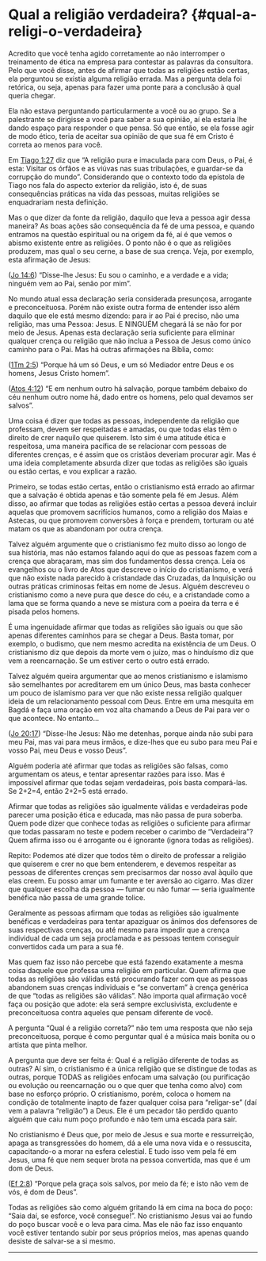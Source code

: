 # Qual a religião verdadeira? {#qual-a-religi-o-verdadeira}

Acredito que você tenha agido corretamente ao não interromper o treinamento de ética na empresa para contestar as palavras da consultora. Pelo que você disse, antes de afirmar que todas as religiões estão certas, ela perguntou se existia alguma religião errada. Mas a pergunta dela foi retórica, ou seja, apenas para fazer uma ponte para a conclusão à qual queria chegar.

Ela não estava perguntando particularmente a você ou ao grupo. Se a palestrante se dirigisse a você para saber a sua opinião, aí ela estaria lhe dando espaço para responder o que pensa. Só que então, se ela fosse agir de modo ético, teria de aceitar sua opinião de que sua fé em Cristo é correta ao menos para você.

Em [Tiago 1:27](http://bibliaonline.com.br/acf/tg/1/27) diz que “A religião pura e imaculada para com Deus, o Pai, é esta: Visitar os órfãos e as viúvas nas suas tribulações, e guardar-se da corrupção do mundo”. Considerando que o contexto todo da epístola de Tiago nos fala do aspecto exterior da religião, isto é, de suas consequências práticas na vida das pessoas, muitas religiões se enquadrariam nesta definição.

Mas o que dizer da fonte da religião, daquilo que leva a pessoa agir dessa maneira? As boas ações são consequência da fé de uma pessoa, e quando entramos na questão espiritual ou na origem da fé, aí é que vemos o abismo existente entre as religiões. O ponto não é o que as religiões produzem, mas qual o seu cerne, a base de sua crença. Veja, por exemplo, esta afirmação de Jesus:

([Jo 14:6](http://bibliaonline.com.br/acf/jo/14/6)) “Disse-lhe Jesus: Eu sou o caminho, e a verdade e a vida; ninguém vem ao Pai, senão por mim”.

No mundo atual essa declaração seria considerada presunçosa, arrogante e preconceituosa. Porém não existe outra forma de entender isso além daquilo que ele está mesmo dizendo: para ir ao Pai é preciso, não uma religião, mas uma Pessoa: Jesus. E NINGUÉM chegará lá se não for por meio de Jesus. Apenas esta declaração seria suficiente para eliminar qualquer crença ou religião que não inclua a Pessoa de Jesus como único caminho para o Pai. Mas há outras afirmações na Bíblia, como:

([1Tm 2:5](http://bibliaonline.com.br/acf/1tm/2/5)) “Porque há um só Deus, e um só Mediador entre Deus e os homens, Jesus Cristo homem”.

([Atos 4:12](http://bibliaonline.com.br/acf/atos/4/12)) “E em nenhum outro há salvação, porque também debaixo do céu nenhum outro nome há, dado entre os homens, pelo qual devamos ser salvos”.

Uma coisa é dizer que todas as pessoas, independente da religião que professam, devem ser respeitadas e amadas, ou que todas elas têm o direito de crer naquilo que quiserem. Isto sim é uma atitude ética e respeitosa, uma maneira pacífica de se relacionar com pessoas de diferentes crenças, e é assim que os cristãos deveriam procurar agir. Mas é uma ideia completamente absurda dizer que todas as religiões são iguais ou estão certas, e vou explicar a razão.

Primeiro, se todas estão certas, então o cristianismo está errado ao afirmar que a salvação é obtida apenas e tão somente pela fé em Jesus. Além disso, ao afirmar que todas as religiões estão certas a pessoa deverá incluir aquelas que promovem sacrifícios humanos, como a religião dos Maias e Astecas, ou que promovem conversões à força e prendem, torturam ou até matam os que as abandonam por outra crença.

Talvez alguém argumente que o cristianismo fez muito disso ao longo de sua história, mas não estamos falando aqui do que as pessoas fazem com a crença que abraçaram, mas sim dos fundamentos dessa crença. Leia os evangelhos ou o livro de Atos que descreve o início do cristianismo, e verá que não existe nada parecido à cristandade das Cruzadas, da Inquisição ou outras práticas criminosas feitas em nome de Jesus. Alguém descreveu o cristianismo como a neve pura que desce do céu, e a cristandade como a lama que se forma quando a neve se mistura com a poeira da terra e é pisada pelos homens.

É uma ingenuidade afirmar que todas as religiões são iguais ou que são apenas diferentes caminhos para se chegar a Deus. Basta tomar, por exemplo, o budismo, que nem mesmo acredita na existência de um Deus. O cristianismo diz que depois da morte vem o juízo, mas o hinduísmo diz que vem a reencarnação. Se um estiver certo o outro está errado.

Talvez alguém queira argumentar que ao menos cristianismo e islamismo são semelhantes por acreditarem em um único Deus, mas basta conhecer um pouco de islamismo para ver que não existe nessa religião qualquer ideia de um relacionamento pessoal com Deus. Entre em uma mesquita em Bagdá e faça uma oração em voz alta chamando a Deus de Pai para ver o que acontece. No entanto...

([Jo 20:17](http://bibliaonline.com.br/acf/jo/20/17)) “Disse-lhe Jesus: Não me detenhas, porque ainda não subi para meu Pai, mas vai para meus irmãos, e dize-lhes que eu subo para meu Pai e vosso Pai, meu Deus e vosso Deus”.

Alguém poderia até afirmar que todas as religiões são falsas, como argumentam os ateus, e tentar apresentar razões para isso. Mas é impossível afirmar que todas sejam verdadeiras, pois basta compará-las. Se 2+2=4, então 2+2=5 está errado.

Afirmar que todas as religiões são igualmente válidas e verdadeiras pode parecer uma posição ética e educada, mas não passa de pura soberba. Quem pode dizer que conhece todas as religiões o suficiente para afirmar que todas passaram no teste e podem receber o carimbo de “Verdadeira”? Quem afirma isso ou é arrogante ou é ignorante (ignora todas as religiões).

Repito: Podemos até dizer que todos têm o direito de professar a religião que quiserem e crer no que bem entenderem, e devemos respeitar as pessoas de diferentes crenças sem precisarmos dar nosso aval àquilo que elas creem. Eu posso amar um fumante e ter aversão ao cigarro. Mas dizer que qualquer escolha da pessoa — fumar ou não fumar — seria igualmente benéfica não passa de uma grande tolice.

Geralmente as pessoas afirmam que todas as religiões são igualmente benéficas e verdadeiras para tentar apaziguar os ânimos dos defensores de suas respectivas crenças, ou até mesmo para impedir que a crença individual de cada um seja proclamada e as pessoas tentem conseguir convertidos cada um para a sua fé.

Mas quem faz isso não percebe que está fazendo exatamente a mesma coisa daquele que professa uma religião em particular. Quem afirma que todas as religiões são válidas está procurando fazer com que as pessoas abandonem suas crenças individuais e “se convertam” à crença genérica de que “todas as religiões são válidas”. Não importa qual afirmação você faça ou posição que adote: ela será sempre exclusivista, excludente e preconceituosa contra aqueles que pensam diferente de você.

A pergunta “Qual é a religião correta?” não tem uma resposta que não seja preconceituosa, porque é como perguntar qual é a música mais bonita ou o artista que pinta melhor.

A pergunta que deve ser feita é: Qual é a religião diferente de todas as outras? Aí sim, o cristianismo é a única religião que se distingue de todas as outras, porque TODAS as religiões enfocam uma salvação (ou purificação ou evolução ou reencarnação ou o que quer que tenha como alvo) com base no esforço próprio. O cristianismo, porém, coloca o homem na condição de totalmente inapto de fazer qualquer coisa para “religar-se” (daí vem a palavra “religião”) a Deus. Ele é um pecador tão perdido quanto alguém que caiu num poço profundo e não tem uma escada para sair.

No cristianismo é Deus que, por meio de Jesus e sua morte e ressurreição, apaga as transgressões do homem, dá a ele uma nova vida e o ressuscita, capacitando-o a morar na esfera celestial. E tudo isso vem pela fé em Jesus, uma fé que nem sequer brota na pessoa convertida, mas que é um dom de Deus.

([Ef 2:8](http://bibliaonline.com.br/acf/ef/2/8)) “Porque pela graça sois salvos, por meio da fé; e isto não vem de vós, é dom de Deus”.

Todas as religiões são como alguém gritando lá em cima na boca do poço: “Saia daí, se esforce, você consegue!”. No cristianismo Jesus vai ao fundo do poço buscar você e o leva para cima. Mas ele não faz isso enquanto você estiver tentando subir por seus próprios meios, mas apenas quando desiste de salvar-se a si mesmo.

*****